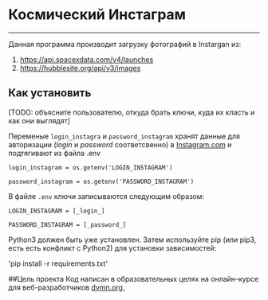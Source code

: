 # Космический Инстаграм
___
Данная программа производит загрузку фотографий в Instargan из:
1. <https://api.spacexdata.com/v4/launches> 
2. <https://hubblesite.org/api/v3/images>

## Как установить
[TODO: объясните пользователю, откуда брать ключи, куда их класть и как они выглядят]

Переменые `login_instagra` и `password_instagram` хранят данные для авторизации 
(_login_ и _password_ соответсвенно) в [Instagram.com](https://www.instagram.com)
и подтягивают из файла .env

`login_instagram = os.getenv('LOGIN_INSTAGRAM')`

`password_instagram = os.getenv('PASSWORD_INSTAGRAM')`

В файле `.env` ключи записываются следующим образом:

`LOGIN_INSTAGRAM = [_login_]`

`PASSWORD_INSTAGRAM = [_password_]`
 

Python3 должен быть уже установлен. Затем используйте pip (или pip3, есть есть 
конфликт с Python2) для установки зависимостей:

'pip install -r requirements.txt'

##Цель проекта
Код написан в образовательных целях на онлайн-курсе для веб-разработчиков [dvmn.org.](https://dvmn.org/modules/)